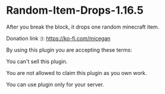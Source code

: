 # Random-Item-Drops-1.16.5
After you break the block, it drops one random minecraft item.

Donation link :): https://ko-fi.com/micegan

By using this plugin you are accepting these terms: 

You can't sell this plugin.

You are not allowed to claim this plugin as you own work.

You can use plugin only for your server.
